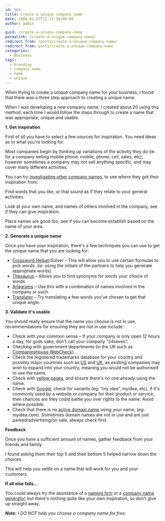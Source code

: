 ```yaml
---
id: 164
title: Create a unique company name
date: 2008-03-07T12:12:38+00:00
author: admin

guid: /create-a-unique-company-name
permalink: /create-a-unique-company-name/
redirect_from: /posts/create-a-unique-company-name/
redirect_from: posts/create-a-unique-company-name
categories:
  - Business
tags:
  - branding
  - company name
  - name
  - unique
---
```

<p class="lead">
  When trying to create a unique company name for your business, I found that there was a three step approach to creating a unique name.
</p>

When I was developing a new company name, I created about 20 using this method, each time I would follow the steps through to create a name that was appropriate, unique and usable.

<!--more-->

**1. Get inspiration** 

First of all you have to select a few sources for inspiration. You need ideas as to what you're looking for.

Most companies begin by thinking up variations of the activity they do (ie: for a company selling mobile phone: mobile, phone, cell, sales, etc), however sometimes a company may not sell anything specific, and may cover many different activities.

You can try [investigating other company names](http://en.wikipedia.org/wiki/List_of_company_name_etymologies), to see where they got their inspiration from.

Find words that you like, or that sound as if they relate to your general activities.

Look at your own name, and names of others involved in the company, see if they can give inspiration.

Place names are good too, see if you can become establish based on the name of your area.

**2. Generate a unique name** 

Once you have your inspiration, there's a few techniques you can use to get the unique name that you are looking for:

  * [Crossword Helper](http://www.google.com/search?q=crossword+helper)/Solver &#8211; This will allow you to use certain formulas to pick words. (ie: using the initials of the partners to help you generate appropriate words).
  * [Thesaurus](http://www.google.com/search?q=thesaurus) &#8211; Allows you to find synonyms for words your choice of words.
  * [Anagrams](http://www.google.com/search?q=anagrams) &#8211; Use this with a combination of names involved in the company or such.
  * [Translator](http://www.google.com/search?q=translator) &#8211; Try translating a few words you've chosen to get that unique angle.

**3. Validate it's usable** 

You should really ensure that the name you choose is not in use, recommendations for ensuring they are not in use include:

  * Check with your common sense &#8211; If your company is only open 12 hours a day, for gods sake, don't call your company &#8220;24seven&#8221;.
  * Checking with government departments (in the UK such as [CompaniesHouse WebCheck](http://wck2.companieshouse.gov.uk/)).
  * Check the registered trademarks database for your country and possibly major countries such as [US](http://www.uspto.gov/) and [UK](http://www.ipo.gov.uk/tm/t-find/t-find-text/), as existing companies may wish to expand into your country, meaning you would not be authorised to use the name.
  * Check with [yellow pages](http://www.yell.com/), and ensure there's no one already using the name.
  * Check with [Google](http://www.google.com/), check for variants (eg: &#8220;my idea&#8221;, myidea, etc), if it's commonly used by a website or company for their product or service, then chances are they could battle you over rights to the name. Avoid where possible.
  * Check that there is no [active domain name](http://whoisx.co.uk/) using your name, (eg: myidea.com). Sometimes domain names are not in use and are just parked/advertising/on sale, always check first.

**Feedback**

Once you have a sufficient amount of names, gather feedback from your friends and family.

I found asking them their top 5 and their bottom 5 helped narrow down the choices.

This will help you settle on a name that will work for you and your customers.

**If all else fails&#8230;**

You could always try the assistance of a [naming firm](http://www.dmoz.org/Business/Marketing_and_Advertising/Branding/Naming/) or a [company name generator](http://www.google.com/search?q=company+name+generator), but there's nothing quite like your own inspiration, so don't give up straight away.

_**Note:** I DO NOT help you choose a company name for free._